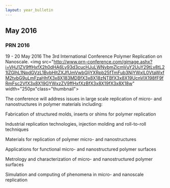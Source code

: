 ```yaml
---
layout: year_bulletin
---
```


## May 2016

### PRN 2016

19 - 20 May 2016
The 3rd International Conference Polymer Replication on Nanoscale. 
<img src="http://www.prn-conference.com/gimage.ashx?i=VHJ1ZV9ffHxfX2h0dHA6Ly93d3cucHJuLWNvbmZlcmVuY2UuY29tLy8tL21lZGlhL1NpdGVzL1BvbHltZXJfUmVwbGljYXRpb25fTmFub3NjYWxlL0VtaWxfM2tvbG9uLmFzaHhfX3x8X183MDBfX3x8X18zNTBfX3x8X19UcnVlX198fF9fRmFsc2VfX3x8X19GYWxzZV9ffHxfXzBfX3x8X19fX3x8X18w" width="250px"class="thumbnail">

The conference will address issues in large scale replication of micro- and nanostructures in polymer materials including:

Fabrication of structured molds, inserts or shims for polymer replication

Industrial replication technologies, injection molding and roll-to-roll techniques

Materials for replication of polymer micro- and nanostructures

Applications for functional micro- and nanostructured polymer surfaces

Metrology and characterization of micro- and nanostructured polymer surfaces

Simulation and computing of phenomena in micro- and nanoscale replication